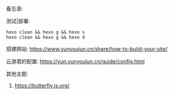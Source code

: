 备忘录:

测试|部署: 
```
hexo clean && hexo g && hexo s
hexo clean && hexo g && hexo d
```

搭建网站: https://www.yunyoujun.cn/share/how-to-build-your-site/

云游君的配置: https://yun.yunyoujun.cn/guide/config.html

其他主题: 
1. https://butterfly.js.org/
